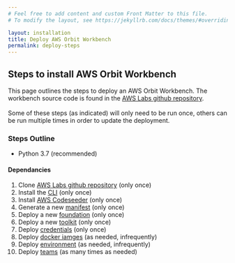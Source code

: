 ```yaml
---
# Feel free to add content and custom Front Matter to this file.
# To modify the layout, see https://jekyllrb.com/docs/themes/#overriding-theme-defaults

layout: installation
title: Deploy AWS Orbit Workbench
permalink: deploy-steps
---
```


## Steps to install AWS Orbit Workbench 
This page outlines the steps to deploy an AWS Orbit Workbench.  The workbench source code is found in
the [AWS Labs github repository](https://github.com/awslabs/aws-orbit-workbench/).
<br><br>
Some of these steps (as indicated) will only need to be run once, others can be run multiple times in order to update the deployment.  



### Steps Outline
- Python 3.7 (recommended)
#### Dependancies


<ol>
    <li>Clone <a href="https://github.com/awslabs/aws-orbit-workbench/">AWS Labs github repository</a> (only once)</li>
    <li>Install the <a href="detail-cli">CLI</a> (only once)</li>
    <li>Install <a href="detail-codeseeder"> AWS Codeseeder</a> (only once)</li>
    <li>Generate a new <a href="detail-manifest"> manifest</a> (only once)</li>
    <li>Deploy a new <a href="detail-foundation"> foundation</a> (only once)</li>
    <li>Deploy a new <a href="detail-toolkit"> toolkit</a> (only once)</li>
    <li>Deploy <a href="detail-credentials"> credentials</a> (only once)</li>
    <li>Deploy <a href="detail-images"> docker iamges</a> (as needed, infrequently)</li>
    <li>Deploy <a href="detail-environment"> environment</a> (as needed, infrequently)</li>
    <li>Deploy <a href="detail-teams"> teams</a>  (as many times as needed)</li>
</ol>

